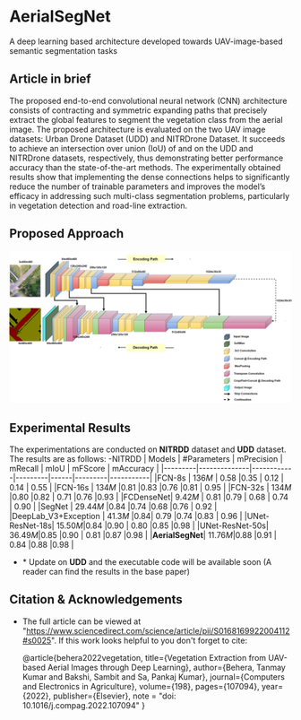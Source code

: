 # AerialSegNet
A deep learning based architecture developed towards UAV-image-based semantic segmentation tasks

## Article in brief
The proposed end-to-end convolutional neural network (CNN) architecture consists of contracting and symmetric expanding paths that precisely extract the global features to segment the vegetation class from the aerial image. The proposed architecture is evaluated on the two UAV image datasets: Urban Drone Dataset (UDD) and NITRDrone Dataset. It succeeds to achieve an intersection over union (IoU) of  and  on the UDD and NITRDrone datasets, respectively, thus demonstrating better performance accuracy than the state-of-the-art methods. The experimentally obtained results show that implementing the dense connections helps to significantly reduce the number of trainable parameters and improves the model’s efficacy in addressing such multi-class segmentation problems, particularly in vegetation detection and road-line extraction.

## Proposed Approach
<p align="center">
 <img src="https://github.com/drone-vision/AerialSegNet/blob/main/images/L_D_UNet_2.png" width=\textwidth " />
 </p>

## Experimental Results

The experimentations are conducted on **NITRDD** dataset and **UDD** dataset. 
The results are as follows:
-NITRDD
| Models  | #Parameters  | mPrecision | mRecall | mIoU | mFScore | mAccuracy |
|---------|--------------|------------|---------|------|---------|-----------|
|FCN-8s   |   136*M*     | 0.58       |0.35     | 0.12 |  0.14   | 0.55      |
|FCN-16s   |  134*M*     |0.81        |0.83     |0.76  |0.81     | 0.95      |
|FCN-32s   |  134*M*     |0.80        |0.82     | 0.71 |0.76     |0.93       |
|FCDenseNet|   9.42*M*   | 0.81       |0.79     | 0.68 |  0.74   | 0.90      |
|SegNet    |  29.44*M*     |0.84        |0.74     |0.68  |0.76     | 0.92      |
|DeepLab_V3+Exception   |  41.3*M* |0.84| 0.79    |0.74  |0.83     | 0.96      |
|UNet-ResNet-18s|  15.50*M*|0.84        |0.90     | 0.80 |0.85     |0.98       |
|UNet-ResNet-50s|  36.49*M*|0.85        |0.90     | 0.81 |0.87     |0.98       |
|**AerialSegNet**|  11.76*M*|0.88       |0.91     | 0.84 |0.88     |0.98       |
                                                                                                           
- \* Update on **UDD** and the executable code will be available soon (A reader can find the results in the base paper)
                                                                                                           
## Citation & Acknowledgements

- The full article can be viewed at "https://www.sciencedirect.com/science/article/pii/S0168169922004112#s0025". 
 If this work looks helpful to you don't forget to cite:

    @article{behera2022vegetation,
       title={Vegetation Extraction from UAV-based Aerial Images through Deep Learning},
       author={Behera, Tanmay Kumar and Bakshi, Sambit and Sa, Pankaj Kumar},
       journal={Computers and Electronics in Agriculture},
       volume={198},
       pages={107094},
       year={2022},
       publisher={Elsevier},
       note = "doi: 10.1016/j.compag.2022.107094"
       }
